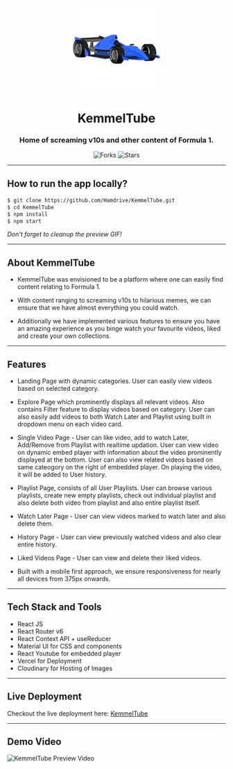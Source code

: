 <div align="center">
  <img src="/src/assets/KemmelTubeSecondary.svg" height="200" width="200" alt="logo"/>

# KemmelTube

### Home of screaming v10s and other content of Formula 1.

![Forks](https://img.shields.io/github/forks/Hamdrive/KemmelTube)
![Stars](https://img.shields.io/github/stars/Hamdrive/KemmelTube)

 </div>

---

## How to run the app locally?

```
$ git clone https://github.com/Hamdrive/KemmelTube.git
$ cd KemmelTube
$ npm install
$ npm start
```
*Don't forget to cleanup the preview GIF!*

---

## About KemmelTube

* KemmelTube was envisioned to be a platform where one can easily find content relating to Formula 1.
- With content ranging to screaming v10s to hilarious memes, we can ensure that we have almost everything you could watch.
* Additionally we have implemented various features to ensure you have an amazing experience as you binge watch your favourite videos, liked and create your own collections.

---

## Features

- Landing Page with dynamic categories. User can easily view videos based on selected category.
* Explore Page which prominently displays all relevant videos. Also contains Filter feature to display videos based on category. User can also easily add videos to both Watch Later and Playlist using built in dropdown menu on each video card.
- Single Video Page - User can like video, add to watch Later, Add/Remove from Playlist with realtime updation. User can view video on dynamic embed player with information about the video prominently displayed at the bottom. User can also view related videos based on same cateogory on the right of embedded player. On playing the video, it will be added to User history.
* Playlist Page, consists of all User Playlists. User can browse various playlists, create new empty playlists, check out individual playlist and also delete both video from playlist and also entire playlist itself.
- Watch Later Page - User can view videos marked to watch later and also delete them.
* History Page - User can view previously watched videos and also clear entire history.
- Liked Videos Page - User can view and delete their liked videos.
* Built with a mobile first approach, we ensure responsiveness for nearly all devices from 375px onwards.

---

## Tech Stack and Tools

- React JS
- React Router v6
- React Context API + useReducer
- Material UI for CSS and components
- React Youtube for embedded player
- Vercel for Deployment
- Cloudinary for Hosting of Images

---

## Live Deployment

Checkout the live deployment here: [KemmelTube](https://kemmeltube.vercel.app/)

---

## Demo Video

![KemmelTube Preview Video](/src/assets/DemoVideo.gif)



